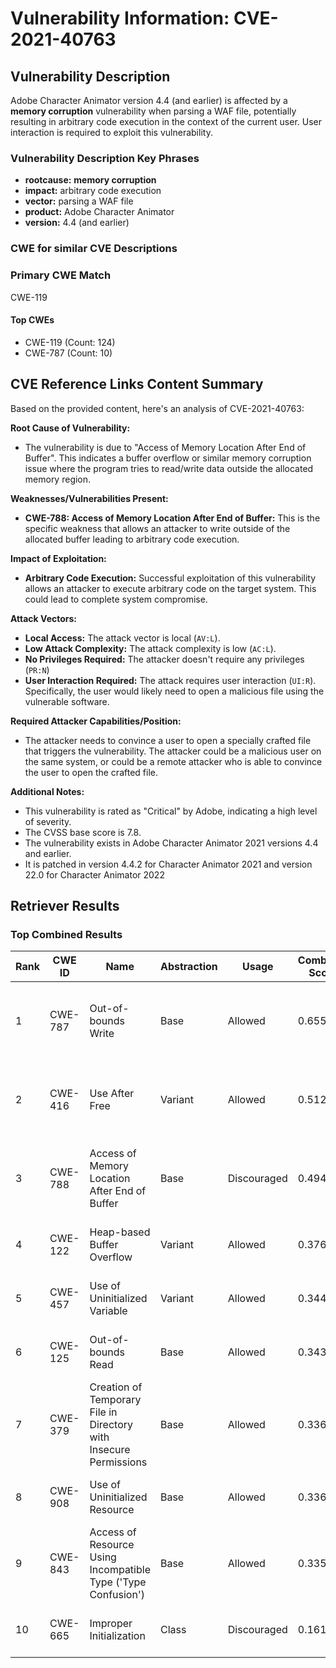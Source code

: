 # Vulnerability Information: CVE-2021-40763

## Vulnerability Description
Adobe Character Animator version 4.4 (and earlier) is affected by a **memory corruption** vulnerability when parsing a WAF file, potentially resulting in arbitrary code execution in the context of the current user. User interaction is required to exploit this vulnerability.

### Vulnerability Description Key Phrases
- **rootcause:** **memory corruption**
- **impact:** arbitrary code execution
- **vector:** parsing a WAF file
- **product:** Adobe Character Animator
- **version:** 4.4 (and earlier)

### CWE for similar CVE Descriptions
### Primary CWE Match
CWE-119

#### Top CWEs
- CWE-119 (Count: 124)
- CWE-787 (Count: 10)

## CVE Reference Links Content Summary
Based on the provided content, here's an analysis of CVE-2021-40763:

**Root Cause of Vulnerability:**
- The vulnerability is due to "Access of Memory Location After End of Buffer". This indicates a buffer overflow or similar memory corruption issue where the program tries to read/write data outside the allocated memory region.

**Weaknesses/Vulnerabilities Present:**
- **CWE-788: Access of Memory Location After End of Buffer:** This is the specific weakness that allows an attacker to write outside of the allocated buffer leading to arbitrary code execution.

**Impact of Exploitation:**
- **Arbitrary Code Execution:** Successful exploitation of this vulnerability allows an attacker to execute arbitrary code on the target system. This could lead to complete system compromise.

**Attack Vectors:**
- **Local Access:** The attack vector is local (`AV:L`).
- **Low Attack Complexity:** The attack complexity is low (`AC:L`).
- **No Privileges Required:** The attacker doesn't require any privileges (`PR:N`)
- **User Interaction Required:** The attack requires user interaction (`UI:R`). Specifically, the user would likely need to open a malicious file using the vulnerable software.

**Required Attacker Capabilities/Position:**
- The attacker needs to convince a user to open a specially crafted file that triggers the vulnerability. The attacker could be a malicious user on the same system, or could be a remote attacker who is able to convince the user to open the crafted file.

**Additional Notes:**

- This vulnerability is rated as "Critical" by Adobe, indicating a high level of severity.
- The CVSS base score is 7.8.
- The vulnerability exists in Adobe Character Animator 2021 versions 4.4 and earlier.
- It is patched in version 4.4.2 for Character Animator 2021 and version 22.0 for Character Animator 2022

## Retriever Results

### Top Combined Results

| Rank | CWE ID | Name | Abstraction | Usage | Combined Score | Retrievers | Individual Scores |
|------|--------|------|-------------|-------|---------------|------------|-------------------|
| 1 | CWE-787 | Out-of-bounds Write | Base | Allowed | 0.6554 | dense, sparse, graph | dense: 0.486, sparse: 0.265, graph: 0.729 |
| 2 | CWE-416 | Use After Free | Variant | Allowed | 0.5126 | dense, sparse, graph | dense: 0.464, sparse: 0.198, graph: 0.586 |
| 3 | CWE-788 | Access of Memory Location After End of Buffer | Base | Discouraged | 0.4942 | dense, sparse, graph | dense: 0.542, sparse: 0.330, graph: 0.615 |
| 4 | CWE-122 | Heap-based Buffer Overflow | Variant | Allowed | 0.3764 | sparse, graph | sparse: 0.230, graph: 0.772 |
| 5 | CWE-457 | Use of Uninitialized Variable | Variant | Allowed | 0.3448 | sparse, graph | sparse: 0.237, graph: 0.666 |
| 6 | CWE-125 | Out-of-bounds Read | Base | Allowed | 0.3430 | dense, sparse | dense: 0.455, sparse: 0.202 |
| 7 | CWE-379 | Creation of Temporary File in Directory with Insecure Permissions | Base | Allowed | 0.3368 | dense, sparse | dense: 0.454, sparse: 0.192 |
| 8 | CWE-908 | Use of Uninitialized Resource | Base | Allowed | 0.3361 | dense, sparse | dense: 0.449, sparse: 0.194 |
| 9 | CWE-843 | Access of Resource Using Incompatible Type ('Type Confusion') | Base | Allowed | 0.3352 | dense, sparse | dense: 0.446, sparse: 0.196 |
| 10 | CWE-665 | Improper Initialization | Class | Discouraged | 0.1616 | dense, sparse | dense: 0.463, sparse: 0.226 |

